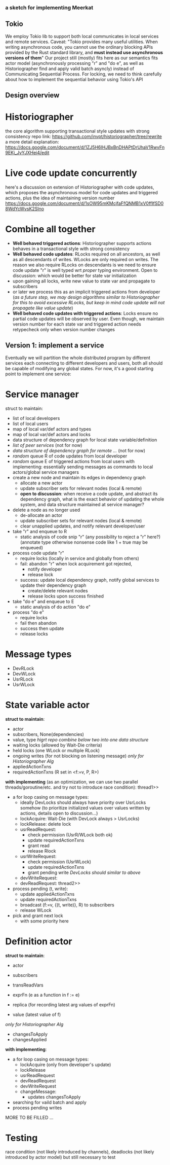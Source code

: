 ### a sketch for implementing Meerkat

## Tokio 
We employ Tokio lib to support both local communicates in local services and remote services.
Caveat: "Tokio provides many useful utilities. When writing asynchronous code, you cannot use the ordinary blocking APIs provided by the Rust standard library, and **must instead use asynchronous versions of them**"
Our project still (mostly) fits here as our semantics fits 
actor model (asynchronously processing "r" and "do e", as well
as Historiographer find and apply valid batch asyncly) instead
of Communicating Sequential Process. 
For locking, we need to think carefully about how to implement
the sequential behavior using Tokio's API

## Design overview
# Historiographer
the core algorithm supporting transactional style updates with strong consistency
repo link: https://github.com/invpt/historiographer/tree/rewrite
a more detail explanation: https://docs.google.com/document/d/1ZJ5H6IHJBxBnDHAPtDrUhaV1RwvFn9EKj_JvYJXHei4/edit 

# Live code update concurrently
here's a discussion on extension of Historiographer with code updates, which proposes the asynchronous model for code updates and triggered actions, plus the idea of maintaining version number 
https://docs.google.com/document/d/1sOW95mKMcjfaFfQNMB1xV0ffIfSD08WdYcWvsK2Slno

# Combine all together
- **Well behaved triggered actions**: Historiographer supports actions behaves in a transactional style with strong consistency
- **Well behaved code updates**: RLocks required on all ancestors, as well as all descendants of writes. WLocks are only required on writes. The reason we also require RLocks on descendants is we need to ensure code update "r" is well typed wrt *proper* typing environment. 
Open to discussion: which would be better for state var initialization
- upon gaining all locks, write new value to state var and propagate to subscribers
- or later we process this as an implicit triggered actions from developer
(*as a future step, we may design algorithms similar to Historiographer for this to avoid excessive RLocks, but keep in mind code update will not propagate like value update*) 
- **Well behaved code updates with triggered actions**: Locks ensure no partial 
code updates will be observed by user. Even though, we maintain version number for each state var and triggered action needs retypecheck only when version number changes

<!-- * If actions can only be stored in f, the using this mechanism, code updates will ensure all actions are well typed after updates. While developers holding the Locks, users can only see fully updated UI thus all triggered actions by users should be fine.
Or... we minimize the RLock on transitive writes? Or do not check actions well-type and defer the checking until user triggers? -->

## Version 1: implement a service 
Eventually we will partition the whole distributed program by
different services each connecting to different developers and 
users, both all should be capable of modifying any global states.
For now, it's a good starting point to implement one service:

# Service manager
struct to maintain:
- list of local developers
- list of local users
- map of local var/def actors and types
- map of local var/def actors and locks
- data structure of dependency graph for local state variable/definition
- *list of peer services* (not for now)
- *data structure of dependency graph for remote ...* (not for now)
- *random* queue R of code updates from local developer
- *random* queue E of triggered actions from local users
with implementing:
essentially sending messages as commands to local actors/global service managers
- create a new node and maintain its edges in dependency graph 
    - allocate a new actor
    - update subscriber sets for relevant nodes (local & remote)
    - **open to discussion**: 
        when receive a code update, and abstract its dependency graph,
        what is the exact behavior of updating the whole system,
        and data structure maintained at service manager? 
- delete a node as no longer used 
    - de-allocate an actor
    - update subscriber sets for relevant nodes (local & remote)
    - clear unapplied updates, and notify relevant developer/user
- take "r" and enqueue to R
    - static analysis of code snip "r" (any possibility to reject a "r" here?)
    (annotate type otherwise nonsense code like 1 + true may be enqueued)
- process code update "r"
    - require locks (locally in service and globally from others)
    - fail: abandon "r" when lock acquirement got rejected, 
        - notify developer
        - release lock
    - success: update local dependency graph, notify global services to update their dependency graph
        - create/delete relevant nodes
        - release locks upon success finished 
- take "do e" and enqueue to E 
    - static analysis of do action "do e"
- process "do e"
    - require locks
    - fail then abandon
    - success then update 
    - release locks

# Message types
- DevRLock
- DevWLock
- UsrRLock
- UsrWLock

# State variable actor
**struct to maintain**:
- actor
- subscribers, None(dependencies)
- value, type
*higrt repo combine below two into one data structure*
- waiting locks (allowed by Wait-Die criteria)
- held locks (one WLock or multiple RLock)
- ongoing writes (for not blocking on listening message)
*only for Historiographer Alg*
- appliedActionTxns
- requiredActionTxns (R set in <f:=v, P, R>)

**with implementing** 
(as an optimization, we can use two parallel threads/goroutine/etc. and try not to introduce race condition):
thread1>>
- a for loop casing on message types:
    * ideally DevLocks should always have priority over UsrLocks somehow (to prioritize initialized values over values written by actions, details open to discussion...)
    - lockAcquire: Wait-Die (with DevLock always > UsrLocks)
    - lockRelease: delete lock
    - usrReadRequest:
        - check permission (UsrR/WLock both ok)
        - update requiredActionTxns
        - grant read 
        - release Rlock 
    - usrWriteRequest:
        - check permission (UsrWLock)
        - update requiredActionTxns
        - grant pending write
    *DevLocks should similar to above*
    - devWriteRequest: 
    - devReadRequest:
thread2>>
- process pending (t, write): 
    - update appliedActionTxns
    - update requiredActionTxns
    - broadcast (f:=v, {(t, write)}, R) to subscribers
    - release WLock
- pick and grant next lock
    - with some priority here

# Definition actor 
**struct to maintain**:
- actor
- subscribers
- transReadVars

- exprFn (e as a function in f := e)
- replica (for recording latest arg values of exprFn)
- value (latest value of f)

*only for Historiographer Alg*
- changesToApply 
- changesApplied

**with implementing**:
- a for loop casing on message types:
    - lockAcquire (only from developer's update)
    - lockRelease
    - usrReadRequest
    - devReadRequest
    - devWriteRequest
    - changeMessage:
        - updates changesToApply
- searching for vaild batch and apply
- process pending writes

MORE TO BE FILLED ...

# Testing
race condition (not likely introduced by channels),
deadlocks (not likely introduced by actor model)
but still necessary to test
